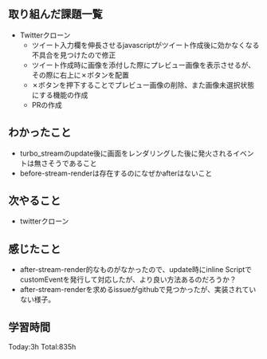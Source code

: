 ## 取り組んだ課題一覧
- Twitterクローン
  - ツイート入力欄を伸長させるjavascriptがツイート作成後に効かなくなる不具合を見つけたので修正
  - ツイート作成時に画像を添付した際にプレビュー画像を表示させるが、その際に右上に✗ボタンを配置
  - ✗ボタンを押下することでプレビュー画像の削除、また画像未選択状態にする機能の作成
  - PRの作成

## わかったこと
- turbo_streamのupdate後に画面をレンダリングした後に発火されるイベントは無さそうであること
- before-stream-renderは存在するのになぜかafterはないこと

## 次やること
- twitterクローン　

## 感じたこと
- after-stream-render的なものがなかったので、update時にinline ScriptでcustomEventを発行して対応したが、より良い方法あるのだろうか？
- after-stream-renderを求めるissueがgithubで見つかったが、実装されていない様子。
  
## 学習時間
Today:3h
Total:835h